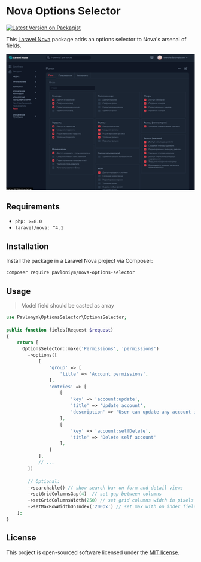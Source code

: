 # Nova Options Selector

[![Latest Version on Packagist](https://img.shields.io/packagist/v/pavloniym/nova-options-selector.svg?style=flat-square)](https://packagist.org/packages/pavloniym/nova-options-selector)

This [Laravel Nova](https://nova.laravel.com) package adds an options selector to Nova's arsenal of fields.

![Anilibrix](https://raw.githubusercontent.com/pavloniym/nova-options-selector/master/.github/assets/screenshot1.png)

## Requirements

- `php: >=8.0`
- `laravel/nova: ^4.1`

## Installation

Install the package in a Laravel Nova project via Composer:

```bash
composer require pavloniym/nova-options-selector
```

## Usage

> Model field should be casted as array

```php
use Pavlonym\OptionsSelector\OptionsSelector;

public function fields(Request $request)
{
    return [
      OptionsSelector::make('Permissions', 'permissions')
        ->options([
            [
                'group' => [
                    'title' => 'Account permissions',
                ],
                'entries' => [
                    [
                        'key' => 'account:update',
                        'title' => 'Update account',
                        'description' => 'User can update any account in database'
                    ],
                    [
                        'key' => 'account:selfDelete',
                        'title' => 'Delete self account'
                    ],
                ]
            ],
            // ...
        ])

        // Optional:
        ->searchable() // show search bar on form and detail views
        ->setGridColumnsGap(4)  // set gap between columns
        ->setGridColumnsWidth(250) // set grid columns width in pixels
        ->setMaxRowWidthOnIndex('200px') // set max with on index field
    ];
}
```

## License

This project is open-sourced software licensed under the [MIT license](LICENSE.md).